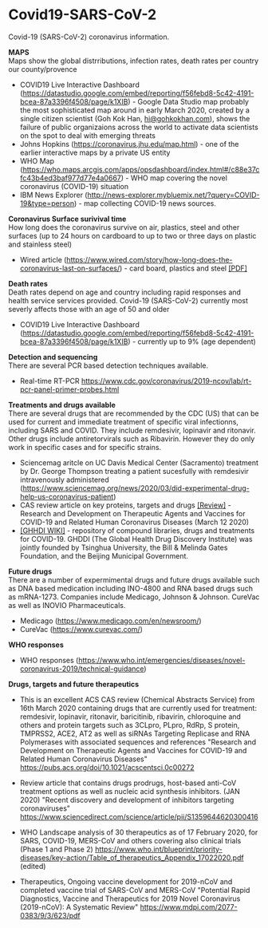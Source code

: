 # Covid19-SARS-CoV-2
Covid-19 (SARS-CoV-2) coronavirus information.

<B>MAPS</B>  
Maps show the global distrributions, infection rates, death rates per country our county/provence
* COVID19 Live Interactive Dashboard (https://datastudio.google.com/embed/reporting/f56febd8-5c42-4191-bcea-87a3396f4508/page/k1XIB) - Google Data Studio map probably the most sophisticated map around in early March 2020, created by a single citizen scientist (Goh Kok Han, hi@gohkokhan.com), shows the failure of public organizaions across the world to activate data scientists on the spot to deal with emerging threats
* Johns Hopkins (https://coronavirus.jhu.edu/map.html) - one of the earlier interactive maps by a private US entity
* WHO Map (https://who.maps.arcgis.com/apps/opsdashboard/index.html#/c88e37cfc43b4ed3baf977d77e4a0667) - WHO map covering the novel coronavirus (COVID-19) situation
* IBM News Explorer (http://news-explorer.mybluemix.net/?query=COVID-19&type=person) - map collecting COVID-19 news sources.

<B>Coronavirus Surface surivival time</B>  
How long does the coronavirus survive on air, plastics, steel and other surfaces (up to 24 hours on cardboard to up to two or three days on plastic and stainless steel)
*  Wired article (https://www.wired.com/story/how-long-does-the-coronavirus-last-on-surfaces/) - card board, plastics and steel [[PDF]](https://www.medrxiv.org/content/10.1101/2020.03.09.20033217v1.full.pdf)

<B>Death rates</B>  
Death rates depend on age and country including rapid responses and health service services provided. Covid-19 (SARS-CoV-2) currently most severly affects those with an age of 50 and older

* COVID19 Live Interactive Dashboard (https://datastudio.google.com/embed/reporting/f56febd8-5c42-4191-bcea-87a3396f4508/page/k1XIB)  - currently up to 9% (age dependent)

<B>Detection and sequencing </B>  
There are several PCR based detection techniques available. 
* Real-time RT-PCR https://www.cdc.gov/coronavirus/2019-ncov/lab/rt-pcr-panel-primer-probes.html

<B>Treatments and drugs available</B>  
There are several drugs that are recommended by the CDC (US) that can be used for current and immediate treatment of specific viral infectionns,  including SARS and COVID. They include remdesivir, lopinavir and ritonavir. Other drugs include antiretorvirals such as Ribavirin. However they do only work in specific cases and  for specific strains.

* Sciencemag aritcle on UC Davis Medical Center (Sacramento) treatment by Dr. George Thompson treating a patient sucesfully with  remdesivir intravenously administered (https://www.sciencemag.org/news/2020/03/did-experimental-drug-help-us-coronavirus-patient)  
* CAS review article on key proteins, targets and drugs [[Review]](https://pubs.acs.org/doi/pdf/10.1021/acscentsci.0c00272) - Research and Development on Therapeutic Agents and Vaccines for COVID-19 and Related Human Coronavirus Diseases (March 12 2020)
* [[GHHDI WIKI]](https://ghddi-ailab.github.io/Targeting2019-nCoV/) - repository of compound libraries, drugs and treatments for COVID-19.  GHDDI (The Global Health Drug Discovery Institute) was jointly founded by Tsinghua University, the Bill & Melinda Gates Foundation, and the Beijing Municipal Government.

<B>Future drugs</B>  
There are a number of expermimental drugs and future drugs available such as DNA based medication including INO-4800 and RNA based drugs such as mRNA-1273. Companies include Medicago, Johnson & Johnson. CureVac as well as INOVIO Pharmaceuticals.

* Medicago (https://www.medicago.com/en/newsroom/)
* CureVac (https://www.curevac.com/)

<B>WHO responses</B> 
* WHO responses (https://www.who.int/emergencies/diseases/novel-coronavirus-2019/technical-guidance)

<B>Drugs, targets and future therapeutics</B>
* This is an excellent ACS CAS review (Chemical Abstracts Service) from 16th March 2020 containing drugs that are currently used for treatment: remdesivir, lopinavir, ritonavir, baricitinib, ribavirin, chloroquine and others and protein targets such as 3CLpro, PLpro, RdRp, S protein, TMPRSS2, ACE2, AT2 as well as siRNAs Targeting Replicase and RNA Polymerases with associated sequences and references "Research and Development on Therapeutic Agents and Vaccines for COVID-19 and Related Human Coronavirus Diseases"   https://pubs.acs.org/doi/10.1021/acscentsci.0c00272 

* Review article that contains drugs prodrugs, host-based anti-CoV treatment options as well as nucleic acid synthesis inhibitors. (JAN 2020) "Recent discovery and development of inhibitors targeting coronaviruses" https://www.sciencedirect.com/science/article/pii/S1359644620300416 

* WHO Landscape analysis of 30 therapeutics as of 17 February 2020, for SARS, COVID-19, MERS-CoV and others covering also clinical trials (Phase 1 and Phase 2)
https://www.who.int/blueprint/priority-diseases/key-action/Table_of_therapeutics_Appendix_17022020.pdf (edited) 

* Therapeutics, Ongoing vaccine development for 2019-nCoV and completed vaccine trial of SARS-CoV and MERS-CoV
"Potential Rapid Diagnostics, Vaccine and Therapeutics for 2019 Novel Coronavirus (2019-nCoV): A Systematic Review"
https://www.mdpi.com/2077-0383/9/3/623/pdf

